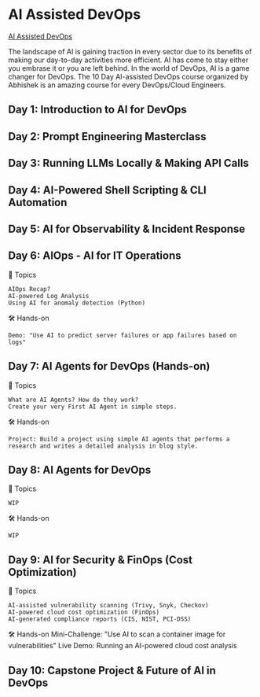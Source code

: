 # AI Assisted DevOps
[AI Assisted DevOps](./images/AI%20Assisted%20DevOps.png)

The landscape of AI is gaining traction in every sector due to its benefits of making our day-to-day activities  more efficient. AI has come to stay either you embrase it or you are left behind. In the world of DevOps,  AI is a game changer for DevOps. The 10 Day AI-assisted DevOps course organized by Abhishek is an amazing course for  every DevOps/Cloud Engineers.


## Day 1: Introduction to AI for DevOps

## Day 2: Prompt Engineering Masterclass

## Day 3: Running LLMs Locally & Making API Calls

## Day 4: AI-Powered Shell Scripting & CLI Automation

## Day 5: AI for Observability & Incident Response

## Day 6: AIOps - AI for IT Operations 
📌 Topics

    AIOps Recap?
    AI-powered Log Analysis
    Using AI for anomaly detection (Python)

🛠 Hands-on

    Demo: "Use AI to predict server failures or app failures based on logs"


## Day 7: AI Agents for DevOps (Hands-on)
📌 Topics

    What are AI Agents? How do they work?
    Create your very First AI Agent in simple steps.

🛠 Hands-on

    Project: Build a project using simple AI agents that performs a research and writes a detailed analysis in blog style.

## Day 8: AI Agents for DevOps 
📌 Topics

    WIP

🛠 Hands-on

    WIP

## Day 9: AI for Security & FinOps (Cost Optimization)
📌 Topics

    AI-assisted vulnerability scanning (Trivy, Snyk, Checkov)
    AI-powered cloud cost optimization (FinOps)
    AI-generated compliance reports (CIS, NIST, PCI-DSS)

🛠 Hands-on
    Mini-Challenge: "Use AI to scan a container image for vulnerabilities"
    Live Demo: Running an AI-powered cloud cost analysis

## Day 10: Capstone Project & Future of AI in DevOps